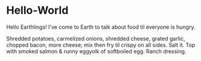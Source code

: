 # Hello-World

Hello Earthlings!
I've come to Earth to talk about food til everyone is hungry. 

Shredded potatoes, carmelized onions, shredded cheese, grated garlic, chopped bacon, more cheese; 
mix then fry til crispy on all sides. Salt it. Top with smoked salmon & runny eggyolk of softboiled egg.
Ranch dressing. 

